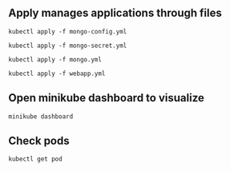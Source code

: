 ## Apply manages applications through files 

`kubectl apply -f mongo-config.yml         `

`kubectl apply -f mongo-secret.yml         `

`kubectl apply -f mongo.yml   `

`kubectl apply -f webapp.yml   `

## Open minikube dashboard to visualize 
` minikube dashboard `

## Check pods
`kubectl get pod `


